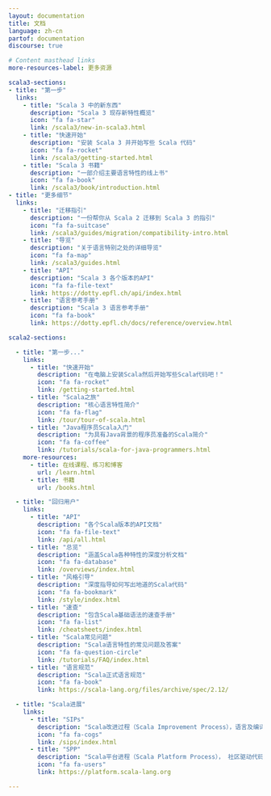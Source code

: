 ```yaml
---
layout: documentation
title: 文档
language: zh-cn
partof: documentation
discourse: true

# Content masthead links
more-resources-label: 更多资源

scala3-sections:
- title: "第一步"
  links:
    - title: "Scala 3 中的新东西"
      description: "Scala 3 现存新特性概览"
      icon: "fa fa-star"
      link: /scala3/new-in-scala3.html
    - title: "快速开始"
      description: "安装 Scala 3 并开始写些 Scala 代码"
      icon: "fa fa-rocket"
      link: /scala3/getting-started.html
    - title: "Scala 3 书籍"
      description: "一部介绍主要语言特性的线上书"
      icon: "fa fa-book"
      link: /scala3/book/introduction.html
- title: "更多细节"
  links:
    - title: "迁移指引"
      description: "一份帮你从 Scala 2 迁移到 Scala 3 的指引"
      icon: "fa fa-suitcase"
      link: /scala3/guides/migration/compatibility-intro.html
    - title: "导览"
      description: "关于语言特别之处的详细导览"
      icon: "fa fa-map"
      link: /scala3/guides.html
    - title: "API"
      description: "Scala 3 各个版本的API"
      icon: "fa fa-file-text"
      link: https://dotty.epfl.ch/api/index.html
    - title: "语言参考手册"
      description: "Scala 3 语言参考手册"
      icon: "fa fa-book"
      link: https://dotty.epfl.ch/docs/reference/overview.html

scala2-sections:

  - title: "第一步..."
    links:
      - title: "快速开始"
        description: "在电脑上安装Scala然后开始写些Scala代码吧！"
        icon: "fa fa-rocket"
        link: /getting-started.html
      - title: "Scala之旅"
        description: "核心语言特性简介"
        icon: "fa fa-flag"
        link: /tour/tour-of-scala.html
      - title: "Java程序员Scala入门"
        description: "为具有Java背景的程序员准备的Scala简介"
        icon: "fa fa-coffee"
        link: /tutorials/scala-for-java-programmers.html
    more-resources:
      - title: 在线课程、练习和博客
        url: /learn.html
      - title: 书籍
        url: /books.html        

  - title: "回归用户"      
    links:
      - title: "API"
        description: "各个Scala版本的API文档"
        icon: "fa fa-file-text"
        link: /api/all.html
      - title: "总览"
        description: "涵盖Scala各种特性的深度分析文档"
        icon: "fa fa-database"
        link: /overviews/index.html
      - title: "风格引导"
        description: "深度指导如何写出地道的Scala代码"
        icon: "fa fa-bookmark"
        link: /style/index.html
      - title: "速查"
        description: "包含Scala基础语法的速查手册"
        icon: "fa fa-list"
        link: /cheatsheets/index.html    
      - title: "Scala常见问题"
        description: "Scala语言特性的常见问题及答案"
        icon: "fa fa-question-circle"
        link: /tutorials/FAQ/index.html
      - title: "语言规范"
        description: "Scala正式语言规范"
        icon: "fa fa-book"
        link: https://scala-lang.org/files/archive/spec/2.12/

  - title: "Scala进展"      
    links:
      - title: "SIPs"
        description: "Scala改进过程（Scala Improvement Process），语言及编译器进展"
        icon: "fa fa-cogs"
        link: /sips/index.html
      - title: "SPP"
        description: "Scala平台进程（Scala Platform Process）， 社区驱动代码库的进展"
        icon: "fa fa-users"
        link: https://platform.scala-lang.org

---
```

